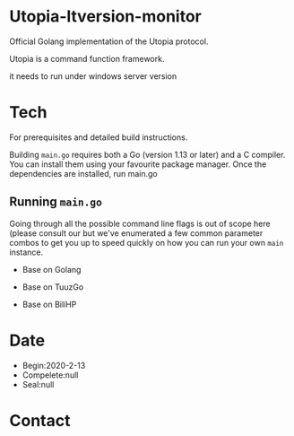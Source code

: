 # Utopia-ltversion-monitor

Official Golang implementation of the Utopia protocol.

Utopia is a command function framework.

it needs to run under windows server version

# Tech


For prerequisites and detailed build instructions.

Building `main.go` requires both a Go (version 1.13 or later) and a C compiler. You can install
them using your favourite package manager. Once the dependencies are installed, run main.go


## Running `main.go`

Going through all the possible command line flags is out of scope here (please consult our
but we've enumerated a few common parameter combos to get you up to speed quickly
on how you can run your own `main` instance.

- Base on Golang

- Base on TuuzGo

- Base on BiliHP

# Date
- Begin:2020-2-13
- Compelete:null
- Seal:null

# Contact
